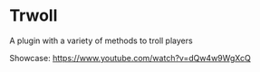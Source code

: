# Trwoll

A plugin with a variety of methods to troll players

Showcase:
https://www.youtube.com/watch?v=dQw4w9WgXcQ
